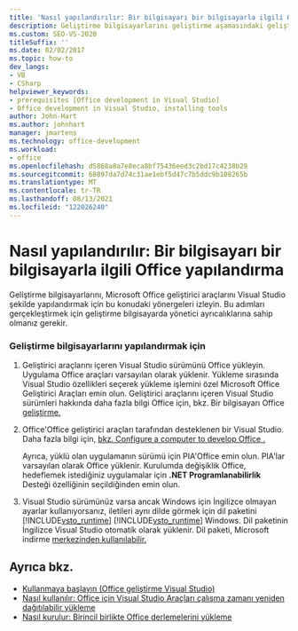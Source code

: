 ```yaml
---
title: 'Nasıl yapılandırılır: Bir bilgisayarı bir bilgisayarla ilgili Office yapılandırma'
description: Geliştirme bilgisayarlarını geliştirme aşamasındaki geliştirici araçlarını Microsoft Office şekilde yapılandırmayı Visual Studio.
ms.custom: SEO-VS-2020
titleSuffix: ''
ms.date: 02/02/2017
ms.topic: how-to
dev_langs:
- VB
- CSharp
helpviewer_keywords:
- prerequisites [Office development in Visual Studio]
- Office development in Visual Studio, installing tools
author: John-Hart
ms.author: johnhart
manager: jmartens
ms.technology: office-development
ms.workload:
- office
ms.openlocfilehash: d5868a8a7e8eca8bf75436eed3c2bd17c4238b29
ms.sourcegitcommit: 68897da7d74c31ae1ebf5d47c7b5ddc9b108265b
ms.translationtype: MT
ms.contentlocale: tr-TR
ms.lasthandoff: 08/13/2021
ms.locfileid: "122026240"
---
```

# <a name="how-to-configure-a-computer-to-develop-office-solutions"></a>Nasıl yapılandırılır: Bir bilgisayarı bir bilgisayarla ilgili Office yapılandırma
  Geliştirme bilgisayarlarını, Microsoft Office geliştirici araçlarını Visual Studio şekilde yapılandırmak için bu konudaki yönergeleri izleyin. Bu adımları gerçekleştirmek için geliştirme bilgisayarda yönetici ayrıcalıklarına sahip olmanız gerekir.

### <a name="to-configure-the-development-computer"></a>Geliştirme bilgisayarlarını yapılandırmak için

1. Geliştirici araçlarını içeren Visual Studio sürümünü Office yükleyin. Uygulama Office araçları varsayılan olarak yüklenir. Yükleme sırasında Visual Studio özellikleri seçerek yükleme işlemini özel Microsoft Office Geliştirici Araçları emin  olun. Geliştirici araçlarını içeren Visual Studio sürümleri hakkında daha fazla bilgi Office için, bkz. Bir bilgisayarı Office [geliştirme.](../vsto/configuring-a-computer-to-develop-office-solutions.md)

2. Office'Office geliştirici araçları tarafından desteklenen bir Visual Studio. Daha fazla bilgi için, [bkz. Configure a computer to develop Office .](../vsto/configuring-a-computer-to-develop-office-solutions.md)

     Ayrıca, yüklü olan uygulamanın sürümü için PIA'Office emin olun. PIA'lar varsayılan olarak Office yüklenir. Kurulumda değişiklik Office, hedeflemek istediğiniz uygulamalar için **.NET Programlanabilirlik** Desteği özelliğinin seçildiğinden emin olun.

3. Visual Studio sürümünüz varsa ancak Windows için İngilizce olmayan ayarlar kullanıyorsanız, iletileri aynı dilde görmek için dil paketini [!INCLUDE[vsto_runtime](../vsto/includes/vsto-runtime-md.md)] [!INCLUDE[vsto_runtime](../vsto/includes/vsto-runtime-md.md)] Windows. Dil paketinin İngilizce Visual Studio otomatik olarak yüklenir. Dil paketi, Microsoft indirme [merkezinden kullanılabilir.](https://www.microsoft.com/download/details.aspx?id=54246)

## <a name="see-also"></a>Ayrıca bkz.

- [Kullanmaya başlayın &#40;Office geliştirme Visual Studio&#41;](../vsto/getting-started-office-development-in-visual-studio.md)
- [Nasıl kullanılır: Office için Visual Studio Araçları çalışma zamanı yeniden dağıtılabilir yükleme](../vsto/how-to-install-the-visual-studio-tools-for-office-runtime-redistributable.md)
- [Nasıl kurulur: Birincil birlikte Office derlemelerini yükleme](../vsto/how-to-install-office-primary-interop-assemblies.md)
